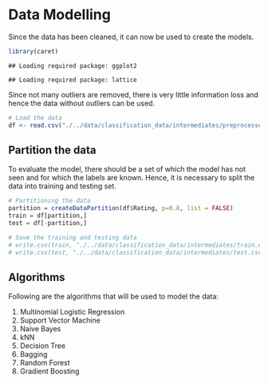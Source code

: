 # Data Modelling

Since the data has been cleaned, it can now be used to create the
models.

``` r
library(caret)
```

    ## Loading required package: ggplot2

    ## Loading required package: lattice

Since not many outliers are removed, there is very little information
loss and hence the data without outliers can be used.

``` r
# Load the data
df <- read.csv("./../data/classification_data/intermediates/preprocessed_data_without_outliers.csv")
```

## Partition the data

To evaluate the model, there should be a set of which the model has not
seen and for which the labels are known. Hence, it is necessary to split
the data into training and testing set.

``` r
# Partitioning the data
partition = createDataPartition(df$Rating, p=0.8, list = FALSE)
train = df[partition,]
test = df[-partition,]
```

``` r
# Save the training and testing data
# write.csv(train, "./../data/classification_data/intermediates/train.csv", row.names = TRUE)
# write.csv(test, "./../data/classification_data/intermediates/test.csv", row.names = TRUE)
```

## Algorithms

Following are the algorithms that will be used to model the data:

1.  Multinomial Logistic Regression
2.  Support Vector Machine
3.  Naive Bayes
4.  kNN
5.  Decision Tree
6.  Bagging
7.  Random Forest
8.  Gradient Boosting
